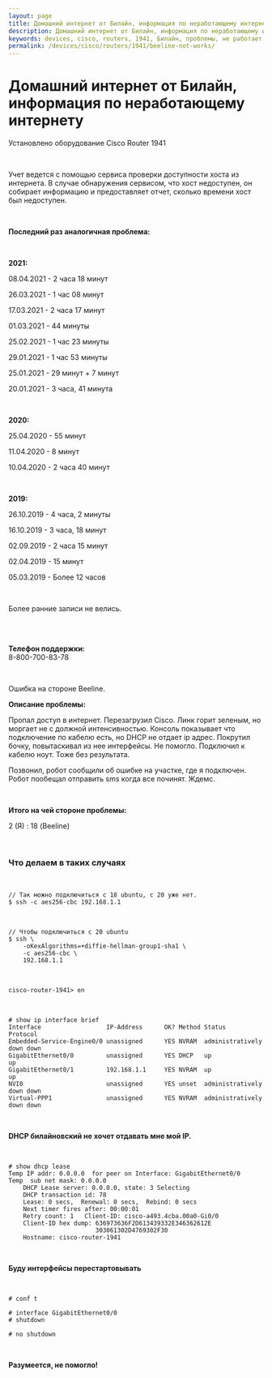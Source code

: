 ```yaml
---
layout: page
title: Домашний интернет от Билайн, информация по неработающему интернету
description: Домашний интернет от Билайн, информация по неработающему интернету
keywords: devices, cisco, routers, 1941, Билайн, проблемы, не работает интернет, проблемы с брасом (dhcp)
permalink: /devices/cisco/routers/1941/beeline-not-works/
---
```


# Домашний интернет от Билайн, информация по неработающему интернету

Установлено оборудование Cisco Router 1941

<br/>

Учет ведется с помощью сервиса проверки доступности хоста из интернета. В случае обнаружения сервисом, что хост недоступен, он собирает информацию и предоставляет отчет, сколько времени хост был недоступен.

<br/>

**Последний раз аналогичная проблема:**

<br/>

**2021:**<br/>

08.04.2021 - 2 часа 18 минут

26.03.2021 - 1 час 08 минут

17.03.2021 - 2 часа 17 минут

01.03.2021 - 44 минуты

25.02.2021 - 1 час 23 минуты

29.01.2021 - 1 час 53 минуты

25.01.2021 - 29 минут + 7 минут

20.01.2021 - 3 часа, 41 минута

<br/>

**2020:**<br/>

25.04.2020 - 55 минут

11.04.2020 - 8 минут

10.04.2020 - 2 часа 40 минут

<br/>

**2019:**<br/>

26.10.2019 - 4 часа, 2 минуты

16.10.2019 - 3 часа, 18 минут

02.09.2019 - 2 часа 15 минут

02.04.2019 - 15 минут

05.03.2019 - Более 12 часов

<br/>

Более ранние записи не велись.

<br/>
<br/>

**Телефон поддержки:** <br/>
8-800-700-83-78

<br/>

Ошибка на стороне Beeline.

**Описание проблемы:**

Пропал доступ в интернет. Перезагрузил Cisco. Линк горит зеленым, но моргает не с должной интенсивностью. Консоль показывает что подключение по кабелю есть, но DHCP не отдает ip адрес. Покрутил бочку, повытаскивал из нее интерфейсы. Не помогло. Подключил к кабелю ноут. Тоже без результата.

Позвонил, робот сообщили об ошибке на участке, где я подключен. Робот пообещал отправить sms когда все починят. Ждемс.

<br/>

**Итого на чей стороне проблемы:**

2 (Я) : 18 (Beeline)

<br/>

### Что делаем в таких случаях

<br/>

```
// Так можно подключиться с 18 ubuntu, с 20 уже нет.
$ ssh -c aes256-cbc 192.168.1.1
```

<br/>

```
// Чтобы подключиться с 20 ubuntu
$ ssh \
    -oKexAlgorithms=+diffie-hellman-group1-sha1 \
    -c aes256-cbc \
    192.168.1.1
```

<br/>

```
cisco-router-1941> en
```

<br/>

```
# show ip interface brief
Interface                  IP-Address      OK? Method Status                Protocol
Embedded-Service-Engine0/0 unassigned      YES NVRAM  administratively down down
GigabitEthernet0/0         unassigned      YES DHCP   up                    up
GigabitEthernet0/1         192.168.1.1     YES NVRAM  up                    up
NVI0                       unassigned      YES unset  administratively down down
Virtual-PPP1               unassigned      YES NVRAM  administratively down down
```

<br/>

**DHCP билайновский не хочет отдавать мне мой IP.**

<br/>

```
# show dhcp lease
Temp IP addr: 0.0.0.0  for peer on Interface: GigabitEthernet0/0
Temp  sub net mask: 0.0.0.0
    DHCP Lease server: 0.0.0.0, state: 3 Selecting
    DHCP transaction id: 78
    Lease: 0 secs,  Renewal: 0 secs,  Rebind: 0 secs
    Next timer fires after: 00:00:01
    Retry count: 1   Client-ID: cisco-a493.4cba.00a0-Gi0/0
    Client-ID hex dump: 636973636F2D613439332E346362612E
                        303061302D4769302F30
    Hostname: cisco-router-1941
```

<br/>

**Буду интерфейсы перестартовывать**

<br/>

```
# conf t

# interface GigabitEthernet0/0
# shutdown

# no shutdown
```

<br/>

**Разумеется, не помогло!**

